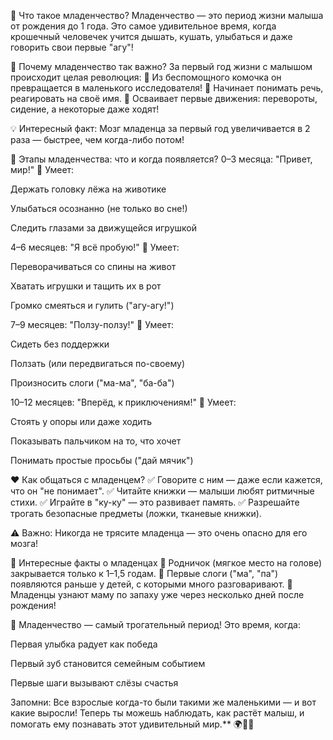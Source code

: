👶 Что такое младенчество?
Младенчество — это период жизни малыша от рождения до 1 года. Это самое удивительное время, когда крошечный человечек учится дышать, кушать, улыбаться и даже говорить свои первые "агу"!

🌟 Почему младенчество так важно?
За первый год жизни с малышом происходит целая революция:
🔹 Из беспомощного комочка он превращается в маленького исследователя!
🔹 Начинает понимать речь, реагировать на своё имя.
🔹 Осваивает первые движения: перевороты, сидение, а некоторые даже ходят!

💡 Интересный факт: Мозг младенца за первый год увеличивается в 2 раза — быстрее, чем когда-либо потом!

📅 Этапы младенчества: что и когда появляется?
0–3 месяца: "Привет, мир!"
🔸 Умеет:

Держать головку лёжа на животике

Улыбаться осознанно (не только во сне!)

Следить глазами за движущейся игрушкой

4–6 месяцев: "Я всё пробую!"
🔸 Умеет:

Переворачиваться со спины на живот

Хватать игрушки и тащить их в рот

Громко смеяться и гулить ("агу-агу!")

7–9 месяцев: "Ползу-ползу!"
🔸 Умеет:

Сидеть без поддержки

Ползать (или передвигаться по-своему)

Произносить слоги ("ма-ма", "ба-ба")

10–12 месяцев: "Вперёд, к приключениям!"
🔸 Умеет:

Стоять у опоры или даже ходить

Показывать пальчиком на то, что хочет

Понимать простые просьбы ("дай мячик")

❤️ Как общаться с младенцем?
✅ Говорите с ним — даже если кажется, что он "не понимает".
✅ Читайте книжки — малыши любят ритмичные стихи.
✅ Играйте в "ку-ку" — это развивает память.
✅ Разрешайте трогать безопасные предметы (ложки, тканевые книжки).

⚠️ Важно: Никогда не трясите младенца — это очень опасно для его мозга!

🌈 Интересные факты о младенцах
🔸 Родничок (мягкое место на голове) закрывается только к 1–1,5 годам.
🔸 Первые слоги ("ма", "па") появляются раньше у детей, с которыми много разговаривают.
🔸 Младенцы узнают маму по запаху уже через несколько дней после рождения!

🎁 Младенчество — самый трогательный период!
Это время, когда:

Первая улыбка радует как победа

Первый зуб становится семейным событием

Первые шаги вызывают слёзы счастья

Запомни: Все взрослые когда-то были такими же маленькими — и вот какие выросли! Теперь ты можешь наблюдать, как растёт малыш, и помогать ему познавать этот удивительный мир.** 🌍👶💖